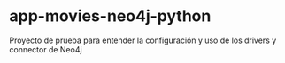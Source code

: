 # app-movies-neo4j-python
 Proyecto de prueba para entender la configuración y uso de los drivers y connector de Neo4j
